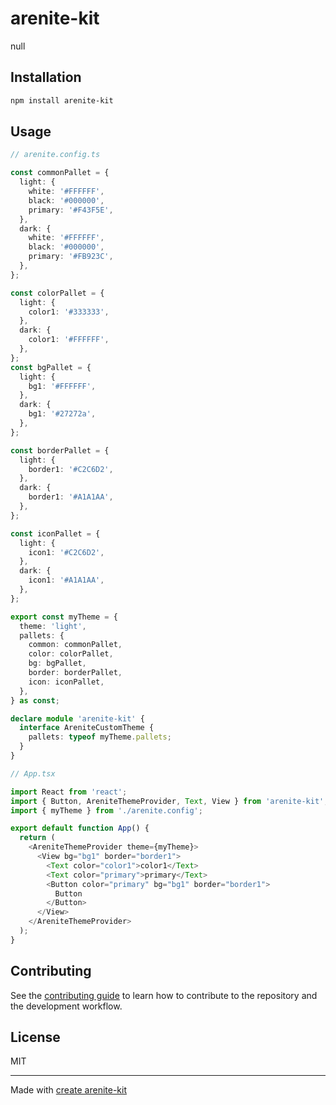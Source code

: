 # arenite-kit

null

## Installation

```sh
npm install arenite-kit
```

## Usage

```ts
// arenite.config.ts

const commonPallet = {
  light: {
    white: '#FFFFFF',
    black: '#000000',
    primary: '#F43F5E',
  },
  dark: {
    white: '#FFFFFF',
    black: '#000000',
    primary: '#FB923C',
  },
};

const colorPallet = {
  light: {
    color1: '#333333',
  },
  dark: {
    color1: '#FFFFFF',
  },
};
const bgPallet = {
  light: {
    bg1: '#FFFFFF',
  },
  dark: {
    bg1: '#27272a',
  },
};

const borderPallet = {
  light: {
    border1: '#C2C6D2',
  },
  dark: {
    border1: '#A1A1AA',
  },
};

const iconPallet = {
  light: {
    icon1: '#C2C6D2',
  },
  dark: {
    icon1: '#A1A1AA',
  },
};

export const myTheme = {
  theme: 'light',
  pallets: {
    common: commonPallet,
    color: colorPallet,
    bg: bgPallet,
    border: borderPallet,
    icon: iconPallet,
  },
} as const;

declare module 'arenite-kit' {
  interface AreniteCustomTheme {
    pallets: typeof myTheme.pallets;
  }
}
```

```js
// App.tsx

import React from 'react';
import { Button, AreniteThemeProvider, Text, View } from 'arenite-kit';
import { myTheme } from './arenite.config';

export default function App() {
  return (
    <AreniteThemeProvider theme={myTheme}>
      <View bg="bg1" border="border1">
        <Text color="color1">color1</Text>
        <Text color="primary">primary</Text>
        <Button color="primary" bg="bg1" border="border1">  
          Button
        </Button>
      </View>
    </AreniteThemeProvider>
  );
}
```

## Contributing

See the [contributing guide](CONTRIBUTING.md) to learn how to contribute to the repository and the development workflow.

## License

MIT

---

Made with [create arenite-kit](https://github.com/callstack/react-native-builder-bob)

